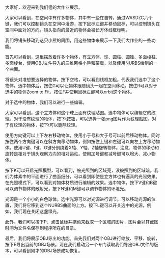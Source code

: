 大家好，欢迎来到我们组的大作业展示。

大家可以看到，在空间中有许多物体，其中有一些在自转，通过WASDZC六个键，我们可以控制镜头在空间中漫游，按下鼠标左键并移动鼠标，可以控制镜头在空间中面对的方向。镜头指向的最近的物体会被长方体线框标明。

我们将镜头移动到这只小熊的周围，用这些物体来展示一下我们大作业的一些功能。

首先可以看到，这里摆放着许多个物体，有立方体、球、圆柱、圆锥、多面棱柱、多面棱台，使用OBJ文件导入的三维网格小熊和茶壶，以及使用NURBS绘制的一个曲面。

将镜头对准想要选择的物体，按下空格，可以看到线框加粗，代表我们选中了这个物体。选中物体后，按住G可以让物体跟随镜头一起在空间移动。按住R可以对于选中的物体Zoom to Fit，按住F并使用鼠标左键可以orbit这个物体。

对于选中的物体，我们可以进行一些编辑。

大家可以看到，这个立方体和这个球上面有纹理贴图。选中物体可以编辑它的纹理。对于没有纹理的物体，按下t按钮，可以选择一张png图片作为纹理贴图。对于有纹理的物体，按下t可以删除纹理。

使用方向键可以上下左右移动物体，使用小于号和大于号可以前后移动物体。同时按住两个方向键可以在斜方向移动物体，例如按住上键和左键可以向左上方移动物体。使用U键、I键、O键分别绕着X轴、Y轴、Z轴旋转物体。注意，物体的移动和旋转是相对于镜头观察方向的相对运动。使用加号键和减号键可以增大、减小物体。

按下K可以开启光照模型，可以看到，被光照到的区域亮，没被照到的区域暗。我们为体素中的平面进行了曲面细分，可以看到即使是立方体也有逼真的光照效果。在光照模式下，可以看到对物体材质进行编辑的效果。选中物体，按下V键和B键可以调节物体的散射光，按下N键和M键可以调节物体的环境光。

光源是一个小小的白色球体。选中光源可以对光源进行调节。可以移动光源的位置，我们将它移到这个NURBS曲面的上方。按下L键可以开关选中的光源，例如，我们现在关闭这盏绿光。

此外，我们可以按下P、点击鼠标并拖动来截取一个区域的图片，图片会以其截图时间为文件名保存到程序所在的目录。

最后，我们将展示OBJ导出的功能。首先我们对两个OBJ进行缩放、平移、旋转，按下E导出当前的OBJ场景。现在我们启动另一个专门读取我们导出OBJ文件的版本，可以看到刚才的OBJ场景成功恢复。



